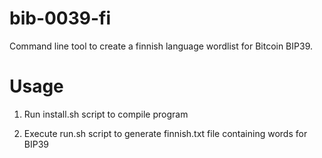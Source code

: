 # bib-0039-fi
Command line tool to create a finnish language wordlist for Bitcoin BIP39.

# Usage

1. Run install.sh script to compile program

2. Execute run.sh script to generate finnish.txt file containing words for BIP39


